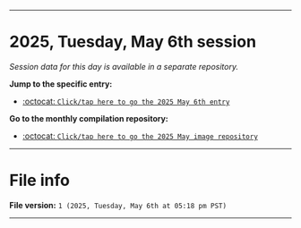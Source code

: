 
***

# 2025, Tuesday, May 6th session

_Session data for this day is available in a separate repository._

**Jump to the specific entry:**

- [:octocat: `Click/tap here to go the 2025 May 6th entry`](https://github.com/seanpm2001/SeansLifeArchive_Images_MotorWorld_CarFactory_Y2025_V5/tree/SeansLifeArchive_Images_MotorWorld_CarFactory_Y2025_V5_Main-dev/2025/05_May/06/)

**Go to the monthly compilation repository:**

- [:octocat: `Click/tap here to go the 2025 May image repository`](https://github.com/seanpm2001/SeansLifeArchive_Images_MotorWorld_CarFactory_Y2025_V5/)

***

# File info

**File version:** `1 (2025, Tuesday, May 6th at 05:18 pm PST)`

***
